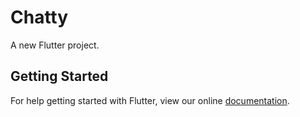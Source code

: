 # Chatty

A new Flutter project.

## Getting Started

For help getting started with Flutter, view our online
[documentation](https://flutter.io/).
